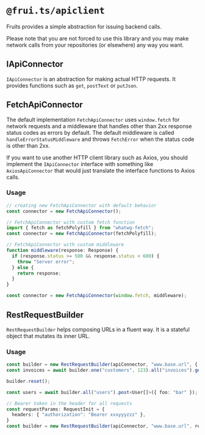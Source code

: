 # `@frui.ts/apiclient`

Fruits provides a simple abstraction for issuing backend calls.

Please note that you are not forced to use this library and you may make network calls from your repositories (or elsewhere) any way you want.

## IApiConnector

`IApiConnector` is an abstraction for making actual HTTP requests. It provides functions such as `get`, `postText` or `putJson`.

## FetchApiConnector

The default implementation `FetchApiConnector` uses `window.fetch` for network requests and a middleware that handles other than 2xx response status codes as errors by default.
The default middleware is called `handleErrorStatusMiddleware` and throws `FetchError` when the status code is other than 2xx.

If you want to use another HTTP client library such as Axios, you should implement the `IApiConnector` interface with something like `AxiosApiConnector` that would just translate the interface functions to Axios calls.

### Usage

```ts
// creating new FetchApiConnector with default behavior
const connector = new FetchApiConnector();
```

```ts
// FetchApiConnector with custom fetch function
import { fetch as fetchPolyfill } from "whatwg-fetch";
const connector = new FetchApiConnector(fetchPolyfill);
```

```ts
// FetchApiConnector with custom middleware
function middleware(response: Response) {
  if (response.status >= 500 && response.status < 600) {
    throw "Server error";
  } else {
    return response;
  }
}

const connector = new FetchApiConnector(window.fetch, middleware);
```

## RestRequestBuilder

`RestRequestBuilder` helps composing URLs in a fluent way. It is a stateful object that mutates its inner URL.

### Usage

```ts
const builder = new RestRequestBuilder(apiConnector, "www.base.url", { });
const invoices = await builder.one("customers", 123).all("invoices").get<Invoice[]>(); // GET to www.base.url/customers/123/invoices

builder.reset();

const users = await builder.all("users").post<User[]>({ foo: "bar" }); // POST to www.base.url/users with content { foo: "bar" }
```

```ts
// Bearer token in the header for all requests
const requestParams: RequestInit = {
  headers: { "authorization": "Bearer xxxyyyzzz" },
}
const builder = new RestRequestBuilder(apiConnector, "www.base.url", requestParams);
```

